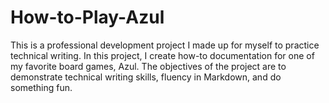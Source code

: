 # How-to-Play-Azul
This is a professional development project I made up for myself to practice technical writing. In this project, I create how-to documentation for one of my favorite board games, Azul. The objectives of the project are to demonstrate technical writing skills, fluency in Markdown, and do something fun.
